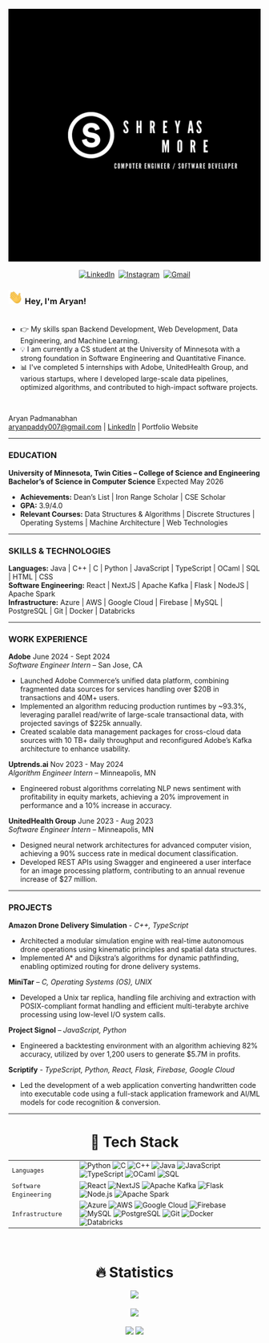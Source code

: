 ![Header](https://github.com/staticshreyas/staticshreyas/blob/master/_Logo.png "Header")

<p align="center">
<a href="https://www.linkedin.com/in/aryan-padmanabhan/"><img src="https://img.shields.io/badge/linkedin-%230077B5.svg?&style=for-the-badge&logo=linkedin&logoColor=white" alt="LinkedIn" /></a>&nbsp; 
<a href="https://www.instagram.com/aryan_padmanabhan/"><img src="https://img.shields.io/badge/instagram-%23E4405F.svg?&style=for-the-badge&logo=instagram&logoColor=white" alt="Instagram" /></a>&nbsp;
<a href="mailto:aryanpaddy007@gmail.com.com"><img src="https://img.shields.io/badge/-gmail-c14438?style=for-the-badge&logo=Gmail&logoColor=white" alt="Gmail" /></a>	
</p>


### <img src="https://github.com/vishant-mehta/vishant-mehta/blob/main/hello.gif" width="29px"> Hey, I'm Aryan! <br><br>

- 👉 My skills span Backend Development, Web Development, Data Engineering, and Machine Learning.
- 💡 I am currently a CS student at the University of Minnesota with a strong foundation in Software Engineering and Quantitative Finance.
- 📊 I've completed 5 internships with Adobe, UnitedHealth Group, and various startups, where I developed large-scale data pipelines, optimized algorithms, and contributed to high-impact software projects.

<br />

Aryan Padmanabhan  
[aryanpaddy007@gmail.com](mailto:aryanpaddy007@gmail.com) | [LinkedIn](https://www.linkedin.com/in/aryan-padmanabhan) | Portfolio Website

---

### EDUCATION

**University of Minnesota, Twin Cities – College of Science and Engineering** 		                  
**Bachelor’s of Science in Computer Science** 						       Expected May 2026  
- **Achievements:** Dean’s List | Iron Range Scholar | CSE Scholar   
- **GPA:** 3.9/4.0  
- **Relevant Courses:** Data Structures & Algorithms | Discrete Structures | Operating Systems | Machine Architecture | Web Technologies 

---

### SKILLS & TECHNOLOGIES

**Languages:** Java | C++ | C | Python | JavaScript | TypeScript | OCaml | SQL | HTML | CSS  
**Software Engineering:** React | NextJS | Apache Kafka | Flask | NodeJS | Apache Spark  
**Infrastructure:** Azure | AWS | Google Cloud | Firebase | MySQL | PostgreSQL | Git | Docker | Databricks

---

### WORK EXPERIENCE

**Adobe**				                                       				           June 2024 - Sept 2024  
*Software Engineer Intern* – San Jose, CA  
- Launched Adobe Commerce’s unified data platform, combining fragmented data sources for services handling over $20B in transactions and 40M+ users.
- Implemented an algorithm reducing production runtimes by ~93.3%, leveraging parallel read/write of large-scale transactional data, with projected savings of $225k annually.
- Created scalable data management packages for cross-cloud data sources with 10 TB+ daily throughput and reconfigured Adobe’s Kafka architecture to enhance usability.

**Uptrends.ai**											             Nov 2023 - May 2024  
*Algorithm Engineer Intern* – Minneapolis, MN  
- Engineered robust algorithms correlating NLP news sentiment with profitability in equity markets, achieving a 20% improvement in performance and a 10% increase in accuracy.

**UnitedHealth Group**											   June 2023 - Aug 2023  
*Software Engineer Intern* – Minneapolis, MN  
- Designed neural network architectures for advanced computer vision, achieving a 90% success rate in medical document classification.
- Developed REST APIs using Swagger and engineered a user interface for an image processing platform, contributing to an annual revenue increase of $27 million.

---

### PROJECTS

**Amazon Drone Delivery Simulation** - *C++, TypeScript*  
- Architected a modular simulation engine with real-time autonomous drone operations using kinematic principles and spatial data structures.
- Implemented A* and Dijkstra’s algorithms for dynamic pathfinding, enabling optimized routing for drone delivery systems.

**MiniTar** – *C, Operating Systems (OS), UNIX*  
- Developed a Unix tar replica, handling file archiving and extraction with POSIX-compliant format handling and efficient multi-terabyte archive processing using low-level I/O system calls.

**Project Signol** – *JavaScript, Python*  
- Engineered a backtesting environment with an algorithm achieving 82% accuracy, utilized by over 1,200 users to generate $5.7M in profits.

**Scriptify** - *TypeScript, Python, React, Flask, Firebase, Google Cloud*  
- Led the development of a web application converting handwritten code into executable code using a full-stack application framework and AI/ML models for code recognition & conversion.

---


<h1 align="center"> 🚀 Tech Stack</h1>


|               |           |
|       ---     |    ---    |
| `Languages`           | ![Python](https://img.shields.io/badge/python-3670A0?style=for-the-badge&logo=python&logoColor=ffdd54) ![C](https://img.shields.io/badge/C-%23276DC3.svg?style=for-the-badge&logo=c&logoColor=white) ![C++](https://img.shields.io/badge/-C++-034D9A?style=for-the-badge&logo=c%2B%2B) ![Java](https://img.shields.io/badge/-Java-%23ED8B00?style=for-the-badge&logo=Java&logoColor=white) ![JavaScript](https://img.shields.io/badge/-JavaScript-FE7601?style=for-the-badge&logo=javascript) ![TypeScript](https://img.shields.io/badge/TypeScript-007ACC?style=for-the-badge&logo=typescript&logoColor=white) ![OCaml](https://img.shields.io/badge/OCaml-%23EC6813.svg?style=for-the-badge&logo=ocaml&logoColor=white) ![SQL](https://img.shields.io/badge/SQL-%23F29111.svg?style=for-the-badge&logo=postgresql&logoColor=white) |
| `Software Engineering`| ![React](https://img.shields.io/badge/react-%2320232a.svg?style=for-the-badge&logo=react&logoColor=%2361DAFB) ![NextJS](https://img.shields.io/badge/nextjs-%2320232a.svg?style=for-the-badge&logo=next.js&logoColor=%2361DAFB) ![Apache Kafka](https://img.shields.io/badge/apachekafka-%232E333E.svg?style=for-the-badge&logo=apachekafka&logoColor=white) ![Flask](https://img.shields.io/badge/flask-%23000.svg?style=for-the-badge&logo=flask&logoColor=white) ![Node.js](https://img.shields.io/badge/node.js-6DA55F?style=for-the-badge&logo=node.js&logoColor=white) ![Apache Spark](https://img.shields.io/badge/Apache%20Spark-E25A1C?style=for-the-badge&logo=apachespark&logoColor=white)|
| `Infrastructure`      | ![Azure](https://img.shields.io/badge/azure-%230072C6.svg?style=for-the-badge&logo=azure-devops&logoColor=white) ![AWS](https://img.shields.io/badge/AWS-%23FF9900.svg?style=for-the-badge&logo=amazon-aws&logoColor=white) ![Google Cloud](https://img.shields.io/badge/GoogleCloud-%234285F4.svg?style=for-the-badge&logo=google-cloud&logoColor=white) ![Firebase](https://img.shields.io/badge/firebase-%2307405e.svg?style=for-the-badge&logo=firebase&logoColor=white) ![MySQL](https://img.shields.io/badge/MySQL-00000F?style=for-the-badge&logo=mysql&logoColor=white) ![PostgreSQL](https://img.shields.io/badge/postgresql-%23316192.svg?style=for-the-badge&logo=postgresql&logoColor=white) ![Git](https://img.shields.io/badge/Git-682181?style=for-the-badge&logo=git&logoColor=white) ![Docker](https://img.shields.io/badge/Docker-%230db7ed.svg?style=for-the-badge&logo=docker&logoColor=white) ![Databricks](https://img.shields.io/badge/databricks-%2307405e.svg?style=for-the-badge&logo=databricks&logoColor=white)|


<br/>

<h1 align="center"> 🔥 Statistics </h1>

<p align="center">
    <img src="https://github-readme-stats.vercel.app/api?username=aryanpadmanabhan&hide=prs&show_icons=true&title_color=3380C4&icon_color=3380C4&text_color=edf2f7&bg_color=151515"/><br><br>
    <img src="https://github-readme-streak-stats.herokuapp.com/?user=aryanpadmanabhan&theme=dark" /><br><br>
    <img src="https://github-readme-stats.vercel.app/api/top-langs/?username=aryanpadmanabhan&layout=compact&theme=radical" />

<img src="https://activity-graph.herokuapp.com/graph?username=aryanpadmanabhan&theme=radical&bg_color=00000000&point=00000000&line=FC6401&hide_border=true&custom_title=Keep+Exploring,+Learning+and+Contributing+away...&color=969696&area=true&area_color=FC6401"/>

</p>
